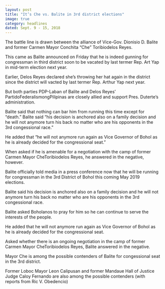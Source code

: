 ```yaml
---
layout: post
title: "It’s Che vs. Balite in 3rd district elections"
image: true
category: headlines
dated: Sept. 9 - 15, 2018
---
```


The battle line is drawn between the alliance of Vice-Gov. Dionisio D. Balite and former Carmen Mayor Conchita “Che” Toribiodelos Reyes.

This came as Balite announced on Friday that he is indeed gunning for congressman in third district soon to be vacated by last termer Rep. Art Yap in mid-term election next year.

Earlier, Delos Reyes declared she’s throwing her hat again in the district since the district will vacted by last termer Rep. Arthur Yap next year.

But both parties PDP-Laban of Balite and Delos Reyes’ PartidoFederalismongPilipinas are closely allied and support Pres. Duterte’s administration.

Balite said that nothing can bar him from running this time except for “death.”
Balite said “his decision is anchored also on a family decision and he will not anymore turn his back no matter who are his opponents in the 3rd congessional race.”

He added that “he will not anymore run again as Vice Governor of Bohol as he is already decided for the congressional seat.”

When asked if he is amenable for a negotiation with the camp of former Carmen Mayor CheToribiodelos Reyes, he answered in the negative, however. 

Balite officially told media in a press conference now that he will be running for congressman in the 3rd District of Bohol this coming May 2019 elections.

Balite said his decision is anchored also on a family decision and he will not anymore turn his back no matter who are his opponents in the 3rd congessional race.

Balite asked Boholanos to pray for him so he can continue to serve the interests of the people.

He added that he will not anymore run again as Vice Governor of Bohol as he is already decided for the congressional seat.

Asked whether there is an ongoing negotiation in the camp of former Carmen Mayor CheToribiodelos Reyes, Balite answered in the negative.

Mayor Che is among the possible contenders of Balite for congessional seat in the 3rd district. 

Former Loboc Mayor Leon Calipusan and former Mandaue Hall of Justice Judge Caloy Fernando are also among the possible contenders (with reports from Ric V. Obedencio)